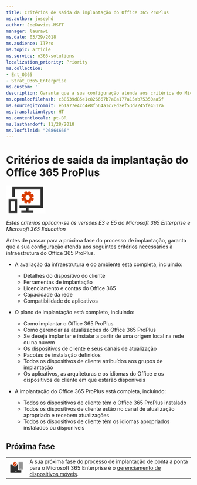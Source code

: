 ```yaml
---
title: Critérios de saída da implantação do Office 365 ProPlus
ms.author: josephd
author: JoeDavies-MSFT
manager: laurawi
ms.date: 03/29/2018
ms.audience: ITPro
ms.topic: article
ms.service: o365-solutions
localization_priority: Priority
ms.collection:
- Ent_O365
- Strat_O365_Enterprise
ms.custom: ''
description: Garanta que a sua configuração atenda aos critérios do Microsoft 365 Enterprise para a infraestrutura do Office 365 ProPlus.
ms.openlocfilehash: c38539d85e1c826667b7a8a177a15ab75350aa5f
ms.sourcegitcommit: eb1a77e4cc4e8f564a1c78d2ef53d7245fe4517a
ms.translationtype: HT
ms.contentlocale: pt-BR
ms.lasthandoff: 11/28/2018
ms.locfileid: "26864666"
---
```

# <a name="office-365-proplus-deployment-exit-criteria"></a>Critérios de saída da implantação do Office 365 ProPlus

![](./media/deploy-foundation-infrastructure/O365proplus_icon-small.png)

*Estes critérios aplicam-se às versões E3 e E5 do Microsoft 365 Enterprise e Microsoft 365 Education*

Antes de passar para a próxima fase do processo de implantação, garanta que a sua configuração atenda aos seguintes critérios necessários à infraestrutura do Office 365 ProPlus.

- A avaliação da infraestrutura e do ambiente está completa, incluindo:

    - Detalhes do dispositivo do cliente
    - Ferramentas de implantação
    - Licenciamento e contas do Office 365
    - Capacidade da rede
    - Compatibilidade de aplicativos

- O plano de implantação está completo, incluindo:

    - Como implantar o Office 365 ProPlus
    - Como gerenciar as atualizações do Office 365 ProPlus
    - Se deseja implantar e instalar a partir de uma origem local na rede ou na nuvem
    - Os dispositivos de cliente e seus canais de atualização
    - Pacotes de instalação definidos
    - Todos os dispositivos de cliente atribuídos aos grupos de implantação
    - Os aplicativos, as arquiteturas e os idiomas do Office e os dispositivos de cliente em que estarão disponíveis

- A implantação do Office 365 ProPlus está completa, incluindo:

    - Todos os dispositivos de cliente têm o Office 365 ProPlus instalado
    - Todos os dispositivos de cliente estão no canal de atualização apropriado e recebem atualizações
    - Todos os dispositivos de cliente têm os idiomas apropriados instalados ou disponíveis

## <a name="next-phase"></a>Próxima fase 


|||
|:-------|:-----|
|![](./media/deploy-foundation-infrastructure/mobiledevicemgmt_icon-small.png)| A sua próxima fase do processo de implantação de ponta a ponta para o Microsoft 365 Enterprise é o [gerenciamento de dispositivos móveis](mobility-infrastructure.md). |
